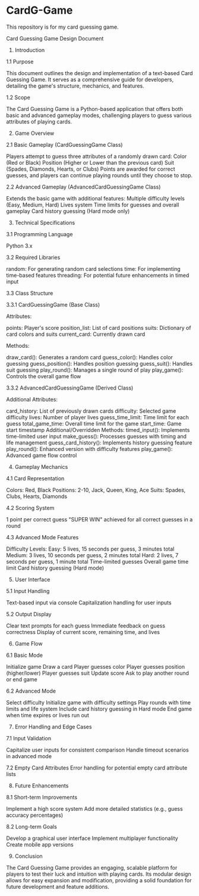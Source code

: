 # CardG-Game
This repository is for my card guessing game.

Card Guessing Game Design Document

1. Introduction
   
1.1 Purpose

This document outlines the design and implementation of a text-based Card Guessing Game. It serves as a comprehensive guide for developers, detailing the game's structure, mechanics, and features.


1.2 Scope

The Card Guessing Game is a Python-based application that offers both basic and advanced gameplay modes, challenging players to guess various attributes of playing cards.


2. Game Overview

   
2.1 Basic Gameplay (CardGuessingGame Class)

Players attempt to guess three attributes of a randomly drawn card:
Color (Red or Black)
Position (Higher or Lower than the previous card)
Suit (Spades, Diamonds, Hearts, or Clubs)
Points are awarded for correct guesses, and players can continue playing rounds until they choose to stop.


2.2 Advanced Gameplay (AdvancedCardGuessingGame Class)

Extends the basic game with additional features:
Multiple difficulty levels (Easy, Medium, Hard)
Lives system
Time limits for guesses and overall gameplay
Card history guessing (Hard mode only)


3. Technical Specifications

   
3.1 Programming Language

Python 3.x

3.2 Required Libraries

random: For generating random card selections
time: For implementing time-based features
threading: For potential future enhancements in timed input


3.3 Class Structure

3.3.1 CardGuessingGame (Base Class)

Attributes:

points: Player's score
position_list: List of card positions
suits: Dictionary of card colors and suits
current_card: Currently drawn card


Methods:

draw_card(): Generates a random card
guess_color(): Handles color guessing
guess_position(): Handles position guessing
guess_suit(): Handles suit guessing
play_round(): Manages a single round of play
play_game(): Controls the overall game flow


3.3.2 AdvancedCardGuessingGame (Derived Class)

Additional Attributes:

card_history: List of previously drawn cards
difficulty: Selected game difficulty
lives: Number of player lives
guess_time_limit: Time limit for each guess
total_game_time: Overall time limit for the game
start_time: Game start timestamp
Additional/Overridden Methods:
timed_input(): Implements time-limited user input
make_guess(): Processes guesses with timing and life management
guess_card_history(): Implements history guessing feature
play_round(): Enhanced version with difficulty features
play_game(): Advanced game flow control


4. Gameplay Mechanics

   
4.1 Card Representation

Colors: Red, Black
Positions: 2-10, Jack, Queen, King, Ace
Suits: Spades, Clubs, Hearts, Diamonds

4.2 Scoring System

1 point per correct guess
"SUPER WIN" achieved for all correct guesses in a round

4.3 Advanced Mode Features

Difficulty Levels:
Easy: 5 lives, 15 seconds per guess, 3 minutes total
Medium: 3 lives, 10 seconds per guess, 2 minutes total
Hard: 2 lives, 7 seconds per guess, 1 minute total
Time-limited guesses
Overall game time limit
Card history guessing (Hard mode)


5. User Interface


5.1 Input Handling

Text-based input via console
Capitalization handling for user inputs


5.2 Output Display

Clear text prompts for each guess
Immediate feedback on guess correctness
Display of current score, remaining time, and lives


6. Game Flow


6.1 Basic Mode

Initialize game
Draw a card
Player guesses color
Player guesses position (higher/lower)
Player guesses suit
Update score
Ask to play another round or end game


6.2 Advanced Mode

Select difficulty
Initialize game with difficulty settings
Play rounds with time limits and life system
Include card history guessing in Hard mode
End game when time expires or lives run out

7. Error Handling and Edge Cases

 
7.1 Input Validation

Capitalize user inputs for consistent comparison
Handle timeout scenarios in advanced mode


7.2 Empty Card Attributes
Error handling for potential empty card attribute lists


8. Future Enhancements

   
8.1 Short-term Improvements

Implement a high score system
Add more detailed statistics (e.g., guess accuracy percentages)

8.2 Long-term Goals

Develop a graphical user interface
Implement multiplayer functionality
Create mobile app versions

9. Conclusion
    
The Card Guessing Game provides an engaging, scalable platform for players to test their luck and intuition with playing cards. Its modular design allows for easy expansion and modification, providing a solid foundation for future development and feature additions.







